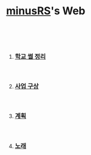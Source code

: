 
<html>
<head>
<meta charset="utf-8">
<h1><u>minusRS</u>'s Web</h1>
</head>

<body>
  <br><br><br>
  <ol>
<li><h3><a href="School.html" title="기억 되새기"> 학교 썰 정리</a></h3></li><br>
<li><h3><a href="Business.html" title="하나씩 천천히">사업 구상</a></h3></li><br>
<li><h3><a href="Plan.html" title="달성하면 언더 바">계획</a></h3></li><br>
<li><h3><a href="Music.html" title="My Playlist">노래</a></h3></li><br>
</ol>
</body>
